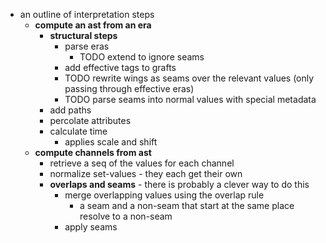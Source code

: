 - an outline of interpretation steps
	- **compute an ast from an era**
		- **structural steps**
			- parse eras
				- TODO extend to ignore seams
			- add effective tags to grafts
			- TODO rewrite wings as seams over the relevant values (only passing through effective eras)
			- TODO parse seams into normal values with special metadata
		- add paths
		- percolate attributes
		- calculate time
			- applies scale and shift
	- **compute channels from ast**
		- retrieve a seq of the values for each channel
		- normalize set-values - they each get their own
		- **overlaps and seams** - there is probably a clever way to do this
			- merge overlapping values using the overlap rule
				- a seam and a non-seam that start at the same place resolve to a non-seam
			- apply seams